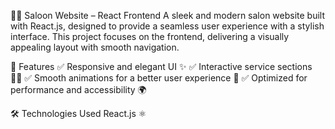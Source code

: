 💇‍♂️ Saloon Website – React Frontend
A sleek and modern salon website built with React.js, designed to provide a seamless user experience with a stylish interface. This project focuses on the frontend, delivering a visually appealing layout with smooth navigation.

🚀 Features
✅ Responsive and elegant UI ✨
✅ Interactive service sections 💆‍♀️
✅ Smooth animations for a better user experience 🎨
✅ Optimized for performance and accessibility 🌍

🛠️ Technologies Used
React.js ⚛️

